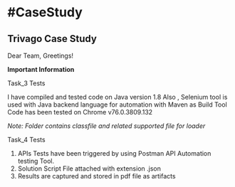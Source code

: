 <h1>#CaseStudy</h1>
<h2>Trivago Case Study</h2>

Dear Team,
Greetings!

<b>Important Information</b>

Task_3 Tests
<p> I have compiled and tested code on Java version 1.8
Also , Selenium tool is used with Java backend language for automation with Maven as Build Tool
Code has been tested on Chrome v76.0.3809.132 </p>

<I> Note: Folder contains classfile and related supported file for loader</I>

Task_4 Tests
1. APIs Tests have been triggered by using Postman API Automation testing Tool.
2. Solution Script File attached with extension .json
3. Results are captured and stored in pdf file as artifacts
